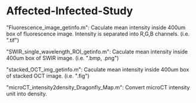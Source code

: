 # Affected-Infected-Study

"Fluorescence_image_getinfo.m": Caculate mean intensity inside 400um box of fluorescence image. Intensity is separated into R,G,B channels. (i.e. ".tif")

"SWIR_single_wavelength_ROI_getinfo.m": Caculate mean intensity inside 400um box of SWIR image. (i.e. ".bmp, .png")

"stacked_OCT_img_getinfo.m": Caculate mean intensity inside 400um box of stacked OCT image. (i.e. ".fig")

"microCT_intensity2density_Dragonfly_Map.m": Convert microCT intensity unit into density.

